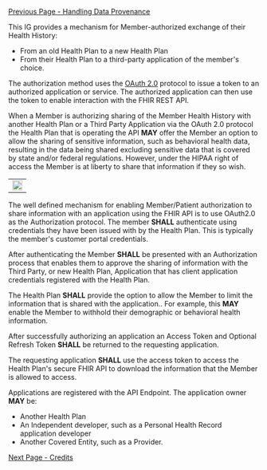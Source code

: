 <!-- Member-AuthorizedOAuth2Exchange.md {% comment %}
*****************************************************************************************
*                            WARNING: DO NOT EDIT THIS FILE                             *
*                                                                                       *
* This file is generated by SUSHI. Any edits you make to this file will be overwritten. *
*                                                                                       *
* To change the contents of this file, edit the original source file at:                *
* ig-data/input/pagecontent/Member-AuthorizedOAuth2Exchange.md                          *
*****************************************************************************************
{% endcomment %} -->
[Previous Page - Handling Data Provenance](HandlingDataProvenance.html)


This IG provides a mechanism for Member-authorized exchange of their Health History:

* From an old Health Plan to a new Health Plan
* From their Health Plan to a third-party application of the member's choice.

The authorization method uses the [OAuth 2.0](https://oauth.net/2/) protocol to issue a token to an authorized application or service. The authorized application can then use the token to enable interaction with the FHIR REST API.

When a Member is authorizing sharing of the Member Health History with another Health Plan or a Third Party Application via the OAuth 2.0 protocol the Health Plan that is operating the API **MAY** offer the Member an option to allow the sharing of sensitive information, such as behavioral health data, resulting in the data being shared excluding sensitive data that is covered by state and/or federal regulations. However, under the HIPAA right of access the Member is at liberty to share that information if they so wish.

<table>
	<tr>
		<td>
			<img  width="100%" height="auto" src="MemberAuthExchange.png">
		</td>	
	</tr>	
</table>

The well defined mechanism for enabling Member/Patient authorization to share information with an application using the FHIR API is to use OAuth2.0 as the Authorization protocol. The member **SHALL** authenticate using credentials they have been issued with by the Health Plan. This is typically the member's customer portal credentials.

After authenticating the Member **SHALL** be presented with an Authorization process that enables them to approve the sharing of information with the Third Party, or new Health Plan, Application that has client application credentials registered with the Health Plan.

The Health Plan **SHALL** provide the option to allow the Member to limit the information that is shared with the application.. For example, this **MAY** enable the Member to withhold their demographic or behavioral health information. 

After successfully authorizing an application an Access Token and Optional Refresh Token **SHALL** be returned to the requesting application. 

The requesting application **SHALL** use the access token to access the Health Plan's secure FHIR API to download the information that the Member is allowed to access. 

Applications are registered with the API Endpoint. The application owner **MAY** be:
- Another Health Plan
- An Independent developer, such as a Personal Health Record application developer
- Another Covered Entity, such as a Provider.


[Next Page - Credits](Credits.html)
